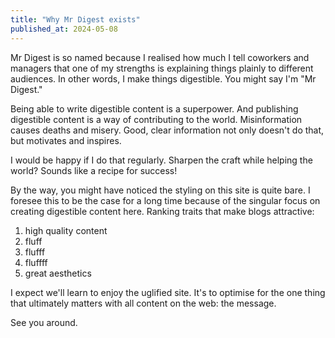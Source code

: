 ```yaml
---
title: "Why Mr Digest exists"
published_at: 2024-05-08
---
```


Mr Digest is so named because I realised how much I tell coworkers and managers that one of my strengths is explaining things plainly to different audiences. In other words, I make things digestible. You might say I'm "Mr Digest."

Being able to write digestible content is a superpower. And publishing digestible content is a way of contributing to the world. Misinformation causes deaths and misery. Good, clear information not only doesn't do that, but motivates and inspires.

I would be happy if I do that regularly. Sharpen the craft while helping the world? Sounds like a recipe for success!

By the way, you might have noticed the styling on this site is quite bare. I foresee this to be the case for a long time because of the singular focus on creating digestible content here. Ranking traits that make blogs attractive:

1. high quality content
2. fluff
3. flufff
4. fluffff
5. great aesthetics

I expect we'll learn to enjoy the uglified site. It's to optimise for the one thing that ultimately matters with all content on the web: the message.

See you around.
